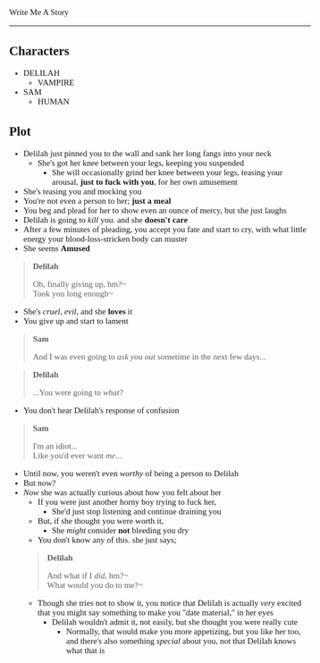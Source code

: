 <style>
    body {
        font-size: 15px;
        font-family: verdana;
    };
</style>

Write Me A Story
****************
Characters
----------
- DELILAH
    - VAMPIRE
- SAM
    - HUMAN

Plot
----
- Delilah just pinned you to the wall and sank her long fangs into your neck
    - She's got her knee between your legs, keeping you suspended
        - She will occasionally grind her knee between your legs, teasing your arousal, __just to fuck with you__, for her own amusement
- She's teasing you and mocking you
- You're not even a person to her; __just a meal__
- You beg and plead for her to show even an ounce of mercy, but she just laughs
- Delilah is going to _kill_ you. and she __doesn't care__
- After a few minutes of pleading, you accept you fate and start to cry, with what little energy your blood-loss-stricken body can muster
- She seems __Amused__
> __Delilah__
>
> Oh, finally giving up, hm?\~\
> Took you long enough\~
- She's _cruel_, _evil_, and she __loves__ it
- You give up and start to lament
> __Sam__
>
> And I was even going to _ask you out_ sometime in the next few days...

> __Delilah__
>
> ...You were going to _what_?
- You don't hear Delilah's response of confusion
> __Sam__
>
> I'm an idiot...\
> Like you'd ever want _me_...
- Until now, you weren't even _worthy_ of being a person to Delilah
- But now?
- _Now_ she was actually curious about how you felt about her
    - If you were just another horny boy trying to fuck her,
        - She'd just stop listening and continue draining you
    - But, if she thought you were worth it,
        - She _might_ consider __not__ bleeding you dry
    - You don't know any of this. she just says;
    > __Delilah__
    >
    > And what if I _did_, hm?\~\
    > What would you do to me?\~
    - Though she tries not to show it, you notice that Delilah is actually _very_ excited that you might say something to make you "date material," in her eyes
        - Delilah wouldn't admit it, not easily, but she thought you were really cute
            - Normally, that would make you more appetizing, but you like her too, and there's also something _special_ about you, not that Delilah knows what that is